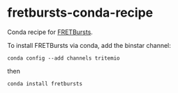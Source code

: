 # fretbursts-conda-recipe

Conda recipe for [FRETBursts](https://github.com/tritemio/FRETBursts).

To install FRETBursts via conda, add the binstar channel:

    conda config --add channels tritemio

then

    conda install fretbursts
